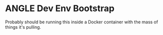 # ANGLE Dev Env Bootstrap

Probably should be running this inside a Docker container with the mass of things it's pulling.
